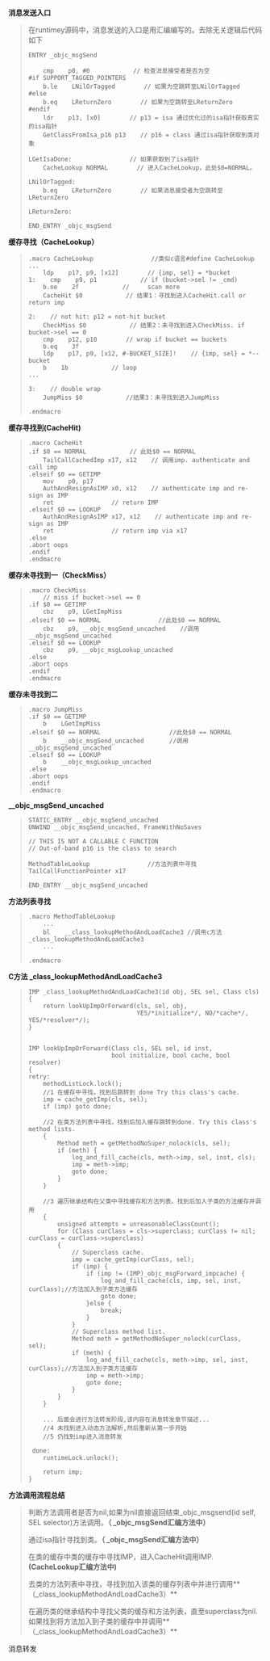 **消息发送入口**

> 在runtimey源码中，消息发送的入口是用汇编编写的。去除无关逻辑后代码如下
>
> ```
> ENTRY _objc_msgSend
>
>     cmp    p0, #0            // 检查消息接受者是否为空
> #if SUPPORT_TAGGED_POINTERS
>     b.le    LNilOrTagged        // 如果为空跳转至LNilOrTagged
> #else
>     b.eq    LReturnZero        // 如果为空跳转至LReturnZero
> #endif
>     ldr    p13, [x0]        // p13 = isa 通过优化过的isa指针获取真实的isa指针
>     GetClassFromIsa_p16 p13    // p16 = class 通过isa指针获取到类对象
>     
> LGetIsaDone:                // 如果获取到了isa指针
>     CacheLookup NORMAL        // 进入CacheLookup，此处$0=NORMAL。
>
> LNilOrTagged:
>     b.eq    LReturnZero        // 如果消息接受者为空跳转至LReturnZero
>     
> LReturnZero:
>             
> END_ENTRY _objc_msgSend
> ```

**缓存寻找（CacheLookup）**

> ```
> .macro CacheLookup                //类似c语言#define CacheLookup
> ...
>     ldp    p17, p9, [x12]        // {imp, sel} = *bucket
> 1:    cmp    p9, p1            // if (bucket->sel != _cmd)
>     b.ne    2f            //     scan more
>     CacheHit $0            // 结果1：寻找到进入CacheHit.call or return imp
>     
> 2:    // not hit: p12 = not-hit bucket
>     CheckMiss $0            // 结果2：未寻找到进入CheckMiss. if bucket->sel == 0
>     cmp    p12, p10        // wrap if bucket == buckets
>     b.eq    3f
>     ldp    p17, p9, [x12, #-BUCKET_SIZE]!    // {imp, sel} = *--bucket
>     b    1b            // loop
> ...
>
> 3:    // double wrap
>     JumpMiss $0            //结果3：未寻找到进入JumpMiss
>     
> .endmacro
> ```

**缓存寻找到\(CacheHit\)**

> ```
> .macro CacheHit
> .if $0 == NORMAL            // 此处$0 == NORMAL
>     TailCallCachedImp x17, x12    // 调用imp. authenticate and call imp
> .elseif $0 == GETIMP
>     mov    p0, p17
>     AuthAndResignAsIMP x0, x12    // authenticate imp and re-sign as IMP
>     ret                // return IMP
> .elseif $0 == LOOKUP
>     AuthAndResignAsIMP x17, x12    // authenticate imp and re-sign as IMP
>     ret                // return imp via x17
> .else
> .abort oops
> .endif
> .endmacro
> ```

**缓存未寻找到一（CheckMiss）**

> ```
> .macro CheckMiss
>     // miss if bucket->sel == 0
> .if $0 == GETIMP
>     cbz    p9, LGetImpMiss
> .elseif $0 == NORMAL                //此处$0 == NORMAL
>     cbz    p9, __objc_msgSend_uncached    //调用__objc_msgSend_uncached
> .elseif $0 == LOOKUP
>     cbz    p9, __objc_msgLookup_uncached
> .else
> .abort oops
> .endif
> .endmacro
> ```

**缓存未寻找到二**

> ```
> .macro JumpMiss
> .if $0 == GETIMP
>     b    LGetImpMiss            
> .elseif $0 == NORMAL                   //此处$0 == NORMAL
>     b    __objc_msgSend_uncached       //调用__objc_msgSend_uncached
> .elseif $0 == LOOKUP
>     b    __objc_msgLookup_uncached
> .else
> .abort oops
> .endif
> .endmacro
> ```

**\_\_objc\_msgSend\_uncached**

> ```
> STATIC_ENTRY __objc_msgSend_uncached
> UNWIND __objc_msgSend_uncached, FrameWithNoSaves
>
> // THIS IS NOT A CALLABLE C FUNCTION
> // Out-of-band p16 is the class to search
>     
> MethodTableLookup                //方法列表中寻找
> TailCallFunctionPointer x17
>
> END_ENTRY __objc_msgSend_uncached
> ```

**方法列表寻找**

> ```
> .macro MethodTableLookup
>     ...
>     bl    __class_lookupMethodAndLoadCache3 //调用c方法_class_lookupMethodAndLoadCache3
>     ...
>
> .endmacro
> ```

**C方法 \_class\_lookupMethodAndLoadCache3**

> ```
> IMP _class_lookupMethodAndLoadCache3(id obj, SEL sel, Class cls)
> {
>     return lookUpImpOrForward(cls, sel, obj, 
>                               YES/*initialize*/, NO/*cache*/, YES/*resolver*/);
> }
>
>
> IMP lookUpImpOrForward(Class cls, SEL sel, id inst, 
>                        bool initialize, bool cache, bool resolver)
> {
> retry:
>     methodListLock.lock();
>     //1 在缓存中寻找，找到后跳转到 done Try this class's cache.
>     imp = cache_getImp(cls, sel);
>     if (imp) goto done;
>
>     //2 在类方法列表中寻找，找到后加入缓存跳转到done. Try this class's method lists.
>     {
>         Method meth = getMethodNoSuper_nolock(cls, sel);
>         if (meth) {
>             log_and_fill_cache(cls, meth->imp, sel, inst, cls);
>             imp = meth->imp;
>             goto done;
>         }
>     }
>
>     //3 遍历继承结构在父类中寻找缓存和方法列表。找到后加入子类的方法缓存并调用
>     {
>         unsigned attempts = unreasonableClassCount();
>         for (Class curClass = cls->superclass; curClass != nil; curClass = curClass->superclass) 
>         {
>             // Superclass cache.
>             imp = cache_getImp(curClass, sel);
>             if (imp) {
>                 if (imp != (IMP)_objc_msgForward_impcache) {
>                     log_and_fill_cache(cls, imp, sel, inst, curClass);//方法加入到子类方法缓存
>                     goto done;
>                 }else {
>                     break;
>                 }
>             }
>             // Superclass method list.
>             Method meth = getMethodNoSuper_nolock(curClass, sel);
>             if (meth) {
>                 log_and_fill_cache(cls, meth->imp, sel, inst, curClass);//方法加入到子类方法缓存
>                 imp = meth->imp;
>                 goto done;
>             }
>         }
>     }
>
>     ... 后面会进行方法转发阶段,该内容在消息转发章节描述...
>     //4 未找到进入动态方法解析,然后重新从第一步开始
>     //5 仍找到imp进入消息转发
>
>  done:
>     runtimeLock.unlock();
>
>     return imp;
> }
> ```

**方法调用流程总结**

> 判断方法调用者是否为nil,如果为nil直接返回结束\_objc\_msgsend\(id self, SEL selector\)方法调用。**（ \_objc\_msgSend汇编方法中）**
>
> 通过isa指针寻找到类。**（ \_objc\_msgSend汇编方法中）**
>
> 在类的缓存中类的缓存中寻找IMP，进入CacheHit调用IMP.  **\(CacheLookup汇编方法中\)**
>
> 去类的方法列表中寻找，寻找到加入该类的缓存列表中并进行调用**（\_class\_lookupMethodAndLoadCache3）**
>
> 在遍历类的继承结构中寻找父类的缓存和方法列表，直至superclass为nil.如果找到将方法加入到子类的缓存中并调用**（\_class\_lookupMethodAndLoadCache3）**

消息转发

